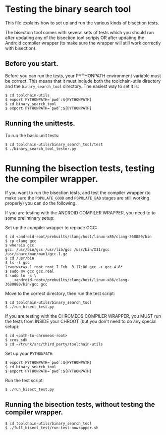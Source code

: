 # Testing the binary search tool

This file explains how to set up and run the various kinds of bisection tests.

The bisection tool comes with several sets of tests which you should
run after updating any of the bisection tool scripts OR after updating
the Android compiler wrapper (to make sure the wrapper will still work
correctly with bisection).

## Before you start.

Before you can run the tests, your PYTHONPATH environment variable
must be correct.  This means that it must include both the
toolchain-utils directory and the `binary_search_tool` directory.  The
easiest way to set it is:

```
$ cd toolchain-utils
$ export PYTHONPATH=`pwd`:${PYTHONPATH}
$ cd binary_search_tool
$ export PYTHONPATH=`pwd`:${PYTHONPATH}
```


## Running the unittests.

To run the basic unit tests:

```
$ cd toolchain-utils/binary_search_tool/test
$ ./binary_search_tool_tester.py
```

# Running the bisection tests, testing the compiler wrapper.

If you want to run the bisection tests, and test the compiler wrapper
(to make sure the `POPULATE_GOOD` and `POPULATE_BAD` stages are still
working properly) you can do the following.

If you are testing with the ANDROID COMPILER WRAPPER, you need to to some
preliminary setup:

Set up the compiler wrapper to replace GCC:

```
$ cd <android-root/prebuilts/clang/host/linux-x86/clang-368880/bin
$ cp clang gcc
$ whereis gcc
gcc: /usr/bin/gcc /usr/lib/gcc /usr/bin/X11/gcc /usr/share/man/man1/gcc.1.gz
$ cd /usr/bin
$ ls -l gcc
lrwxrwxrwx 1 root root 7 Feb  3 17:00 gcc -> gcc-4.8*
$ sudo mv gcc gcc.real
$ sudo ln -s \
    <android-root>/prebuilts/clang/host/linux-x86/clang-3688880/bin/gcc gcc
```

Move to the correct directory, then run the test script:

```
$ cd toolchain-utils/binary_search_tool
$ ./run_bisect_test.py
```

If you are testing with the CHROMEOS COMPILER WRAPPER, you MUST run the
tests from INSIDE your CHROOT (but you don't need to do any special setup):

```
$ cd <path-to-chromeos-root>
$ cros_sdk
$ cd ~/trunk/src/third_party/toolchain-utils
```

Set up your `PYTHONPATH`:

```
$ export PYTHONPATH=`pwd`:${PYTHONPATH}
$ cd binary_search_tool
$ export PYTHONPATH=`pwd`:${PYTHONPATH}
```

Run the test script:

```
$ ./run_bisect_test.py
```


## Running the bisection tests, without testing the compiler wrapper.

```
$ cd toolchain-utils/binary_search_tool
$ ./full_bisect_test/run-test-nowrapper.sh
```
